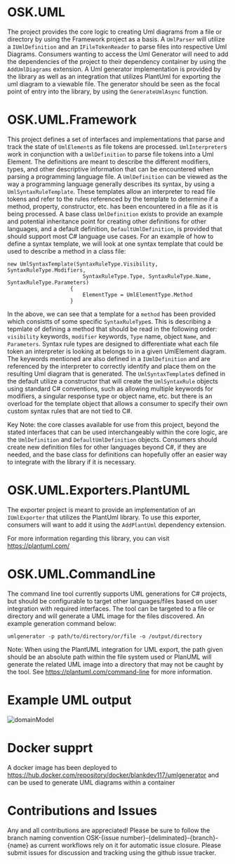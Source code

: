 # OSK.UML
The project provides the core logic to creating Uml diagrams from a file or directory by using the Framework project as a basis. A `UmlParser` will utilize
a `IUmlDefinition` and an `IFileTokenReader` to parse files into respective Uml Diagrams. Consumers wanting to access the Uml Generator will need to add the dependencies
of the project to their dependency container by using the `AddUmlDiagrams` extension. A Uml generator implementation is provided by the library as well as an integration that 
utilizes PlantUml for exporting the uml diagram to a viewable file. The generator should be seen as the focal point of entry into the library, by using the `GenerateUmlAsync` 
function.

# OSK.UML.Framework
This project defines a set of interfaces and implementations that parse and track the state of `UmlElement`s as file tokens are processed. `UmlInterpreter`s work in conjunction with a `UmlDefinition` to parse file tokens
into a Uml Element. The definitions are meant to describe the different modifiers, types, and other descriptive information that can be encountered when parsing a programming language file. A `UmlDefinition` can be viewed as 
the way a programming language generally describes its syntax, by using a `UmlSyntaxRuleTemplate`. These templates allow an interpreter to read file tokens and refer to the rules referenced by the template to determine if a method, property, 
constructor, etc. has been encountered in a file as it is being processed. A base class `UmlDefinition` exists to provide an example and potential inheritance point for creating other definitions for other languages, and a default definition,
`DefaultUmlDefinition`, is provided that should support most C# language use cases. For an example of how to define a syntax template, we will look at one syntax template that could be used to describe a method in a class file:

```
new UmlSyntaxTemplate(SyntaxRuleType.Visibility, SyntaxRuleType.Modifiers,
                        SyntaxRuleType.Type, SyntaxRuleType.Name, SyntaxRuleType.Parameters)
                    {
                        ElementType = UmlElementType.Method
                    }
```

In the above, we can see that a template for a `method` has been provided which consistts of some specific `SyntaxRuleType`s. This is describing a tepmlate of defining a method that should be read in the following order:
`visibility` keywords, `modifier` keywords, `Type` name, object `Name`, and `Parameters`. Syntax rule types are designed to differentiate what each file token an interpreter is looking at belongs to in a given UmlElement diagram.
The keywords mentioned are also defined in a `IUmlDefinition` and are referenced by the interpreter to correctly identify and place them on the resulting Uml diagram that is generated. The `UmlSyntaxTemplate`s defined in the default
utilize a constructor that will create the `UmlSyntaxRule` objects using standard C# conventions, such as allowing multiple keywords for modifiers, a singular response type or object name, etc. but there is an overload for the template
object that allows a consumer to specify their own custom syntax rules that are not tied to C#.

Key Note: the core classes available for use from this project, beyond the stated interfaces that can be used interchangeably within the core logic, are the `UmlDefinition` and `DefaultUmlDefinition` objects. Consumers should create
new definition files for other languages beyond C#, if they are needed, and the base class for definitions can hopefully offer an easier way to integrate with the library if it is necessary.

# OSK.UML.Exporters.PlantUML
The exporter project is meant to provide an implementation of an `IUmlExporter` that utilizes the PlantUml library. To use this exporter, consumers will want to add it using the `AddPlantUml`
dependency extension.

For more information regarding this library, you can visit https://plantuml.com/

# OSK.UML.CommandLine
The command line tool currently supports UML generations for C# projects, but should be configurable to target other languages/files based on user integration with required interfaces. The tool can be targeted to a file or directory and will generate a UML image for the files discovered. An example generation command below:

`umlgenerator -p path/to/directory/or/file -o /output/directory`

Note: When using the PlantUML integration for UML export, the path given should be an absolute path within the file system used or PlanUML will generate the related UML image into a directory that may not be caught by the tool. See https://plantuml.com/command-line for more information.

# Example UML output
![domainModel](https://github.com/OpenSourceKingdom/OSK.UML/assets/7662822/f35244e1-0380-437e-82a4-75f37765278f)

# Docker supprt
A docker image has been deployed to https://hub.docker.com/repository/docker/blankdev117/umlgenerator and can be used to generate UML diagrams within a container

# Contributions and Issues
Any and all contributions are appreciated! Please be sure to follow the branch naming convention OSK-{issue number}-{deliminated}-{branch}-{name} as current workflows rely on it for automatic issue closure. Please submit issues for discussion and tracking using the github issue tracker.